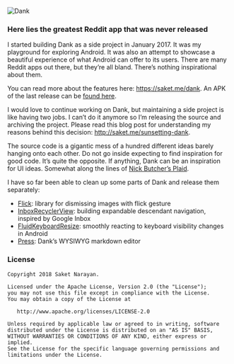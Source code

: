 ![Dank](http://saket.me/wp-content/uploads/2018/04/dank_cover.jpg)

### Here lies the greatest Reddit app that was never released

I started building Dank as a side project in January 2017. It was my playground for exploring Android. It was also an attempt to showcase a beautiful experience of what Android can offer to its users. There are many Reddit apps out there, but they’re all bland. There’s nothing inspirational about them.

You can read more about the features here: https://saket.me/dank. An APK of the last release can be [found here](https://github.com/saket/Dank/releases).

I would love to continue working on Dank, but maintaining a side project is like having two jobs. I can’t do it anymore so I’m releasing the source and archiving the project. Please read this blog post for understanding my reasons behind this decision: http://saket.me/sunsetting-dank.

The source code is a gigantic mess of a hundred different ideas barely hanging onto each other. Do not go inside expecting to find inspiration for good code. It’s quite the opposite. If anything, Dank can be an inspiration for UI ideas. Somewhat along the lines of [Nick Butcher’s Plaid](https://github.com/nickbutcher/plaid).

I have so far been able to clean up some parts of Dank and release them separately:

* [Flick](https://saket.me/flick-dismissible-images/): library for dismissing images with flick gesture
* [InboxRecyclerView](https://saket.me/inboxrecyclerview/): building expandable descendant navigation, inspired by Google Inbox
* [FluidKeyboardResize](https://saket.me/smoothly-reacting-to-keyboard/): smoothly reacting to keyboard visibility changes in Android
* [Press](https://saket.me/press/): Dank’s WYSIWYG markdown editor

### License
```
Copyright 2018 Saket Narayan.

Licensed under the Apache License, Version 2.0 (the "License");
you may not use this file except in compliance with the License.
You may obtain a copy of the License at

   http://www.apache.org/licenses/LICENSE-2.0

Unless required by applicable law or agreed to in writing, software
distributed under the License is distributed on an "AS IS" BASIS,
WITHOUT WARRANTIES OR CONDITIONS OF ANY KIND, either express or implied.
See the License for the specific language governing permissions and
limitations under the License.
```
